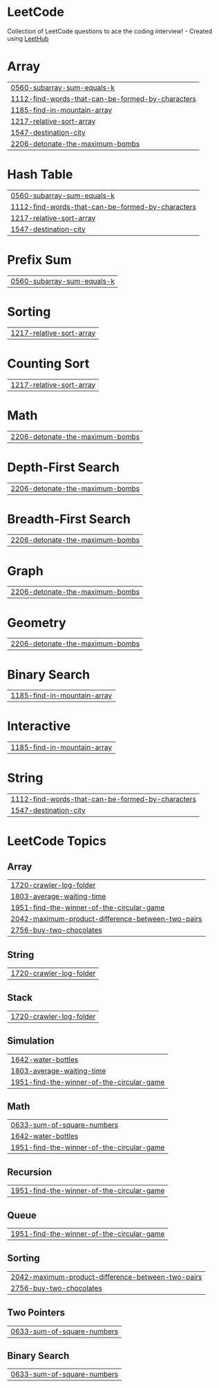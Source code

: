 # LeetCode
Collection of LeetCode questions to ace the coding interview! - Created using [LeetHub](https://github.com/QasimWani/LeetHub)


# Array
|  |
| ------- |
| [0560-subarray-sum-equals-k](https://github.com/shadyalfred/LeetCode/tree/master/0560-subarray-sum-equals-k) |
| [1112-find-words-that-can-be-formed-by-characters](https://github.com/shadyalfred/LeetCode/tree/master/1112-find-words-that-can-be-formed-by-characters) |
| [1185-find-in-mountain-array](https://github.com/shadyalfred/LeetCode/tree/master/1185-find-in-mountain-array) |
| [1217-relative-sort-array](https://github.com/shadyalfred/LeetCode/tree/master/1217-relative-sort-array) |
| [1547-destination-city](https://github.com/shadyalfred/LeetCode/tree/master/1547-destination-city) |
| [2206-detonate-the-maximum-bombs](https://github.com/shadyalfred/LeetCode/tree/master/2206-detonate-the-maximum-bombs) |
# Hash Table
|  |
| ------- |
| [0560-subarray-sum-equals-k](https://github.com/shadyalfred/LeetCode/tree/master/0560-subarray-sum-equals-k) |
| [1112-find-words-that-can-be-formed-by-characters](https://github.com/shadyalfred/LeetCode/tree/master/1112-find-words-that-can-be-formed-by-characters) |
| [1217-relative-sort-array](https://github.com/shadyalfred/LeetCode/tree/master/1217-relative-sort-array) |
| [1547-destination-city](https://github.com/shadyalfred/LeetCode/tree/master/1547-destination-city) |
# Prefix Sum
|  |
| ------- |
| [0560-subarray-sum-equals-k](https://github.com/shadyalfred/LeetCode/tree/master/0560-subarray-sum-equals-k) |
# Sorting
|  |
| ------- |
| [1217-relative-sort-array](https://github.com/shadyalfred/LeetCode/tree/master/1217-relative-sort-array) |
# Counting Sort
|  |
| ------- |
| [1217-relative-sort-array](https://github.com/shadyalfred/LeetCode/tree/master/1217-relative-sort-array) |
# Math
|  |
| ------- |
| [2206-detonate-the-maximum-bombs](https://github.com/shadyalfred/LeetCode/tree/master/2206-detonate-the-maximum-bombs) |
# Depth-First Search
|  |
| ------- |
| [2206-detonate-the-maximum-bombs](https://github.com/shadyalfred/LeetCode/tree/master/2206-detonate-the-maximum-bombs) |
# Breadth-First Search
|  |
| ------- |
| [2206-detonate-the-maximum-bombs](https://github.com/shadyalfred/LeetCode/tree/master/2206-detonate-the-maximum-bombs) |
# Graph
|  |
| ------- |
| [2206-detonate-the-maximum-bombs](https://github.com/shadyalfred/LeetCode/tree/master/2206-detonate-the-maximum-bombs) |
# Geometry
|  |
| ------- |
| [2206-detonate-the-maximum-bombs](https://github.com/shadyalfred/LeetCode/tree/master/2206-detonate-the-maximum-bombs) |
# Binary Search
|  |
| ------- |
| [1185-find-in-mountain-array](https://github.com/shadyalfred/LeetCode/tree/master/1185-find-in-mountain-array) |
# Interactive
|  |
| ------- |
| [1185-find-in-mountain-array](https://github.com/shadyalfred/LeetCode/tree/master/1185-find-in-mountain-array) |
# String
|  |
| ------- |
| [1112-find-words-that-can-be-formed-by-characters](https://github.com/shadyalfred/LeetCode/tree/master/1112-find-words-that-can-be-formed-by-characters) |
| [1547-destination-city](https://github.com/shadyalfred/LeetCode/tree/master/1547-destination-city) |
<!---LeetCode Topics Start-->
# LeetCode Topics
## Array
|  |
| ------- |
| [1720-crawler-log-folder](https://github.com/shadyalfred/LeetCode/tree/master/1720-crawler-log-folder) |
| [1803-average-waiting-time](https://github.com/shadyalfred/LeetCode/tree/master/1803-average-waiting-time) |
| [1951-find-the-winner-of-the-circular-game](https://github.com/shadyalfred/LeetCode/tree/master/1951-find-the-winner-of-the-circular-game) |
| [2042-maximum-product-difference-between-two-pairs](https://github.com/shadyalfred/LeetCode/tree/master/2042-maximum-product-difference-between-two-pairs) |
| [2756-buy-two-chocolates](https://github.com/shadyalfred/LeetCode/tree/master/2756-buy-two-chocolates) |
## String
|  |
| ------- |
| [1720-crawler-log-folder](https://github.com/shadyalfred/LeetCode/tree/master/1720-crawler-log-folder) |
## Stack
|  |
| ------- |
| [1720-crawler-log-folder](https://github.com/shadyalfred/LeetCode/tree/master/1720-crawler-log-folder) |
## Simulation
|  |
| ------- |
| [1642-water-bottles](https://github.com/shadyalfred/LeetCode/tree/master/1642-water-bottles) |
| [1803-average-waiting-time](https://github.com/shadyalfred/LeetCode/tree/master/1803-average-waiting-time) |
| [1951-find-the-winner-of-the-circular-game](https://github.com/shadyalfred/LeetCode/tree/master/1951-find-the-winner-of-the-circular-game) |
## Math
|  |
| ------- |
| [0633-sum-of-square-numbers](https://github.com/shadyalfred/LeetCode/tree/master/0633-sum-of-square-numbers) |
| [1642-water-bottles](https://github.com/shadyalfred/LeetCode/tree/master/1642-water-bottles) |
| [1951-find-the-winner-of-the-circular-game](https://github.com/shadyalfred/LeetCode/tree/master/1951-find-the-winner-of-the-circular-game) |
## Recursion
|  |
| ------- |
| [1951-find-the-winner-of-the-circular-game](https://github.com/shadyalfred/LeetCode/tree/master/1951-find-the-winner-of-the-circular-game) |
## Queue
|  |
| ------- |
| [1951-find-the-winner-of-the-circular-game](https://github.com/shadyalfred/LeetCode/tree/master/1951-find-the-winner-of-the-circular-game) |
## Sorting
|  |
| ------- |
| [2042-maximum-product-difference-between-two-pairs](https://github.com/shadyalfred/LeetCode/tree/master/2042-maximum-product-difference-between-two-pairs) |
| [2756-buy-two-chocolates](https://github.com/shadyalfred/LeetCode/tree/master/2756-buy-two-chocolates) |
## Two Pointers
|  |
| ------- |
| [0633-sum-of-square-numbers](https://github.com/shadyalfred/LeetCode/tree/master/0633-sum-of-square-numbers) |
## Binary Search
|  |
| ------- |
| [0633-sum-of-square-numbers](https://github.com/shadyalfred/LeetCode/tree/master/0633-sum-of-square-numbers) |
<!---LeetCode Topics End-->
